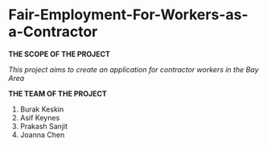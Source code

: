 # Fair-Employment-For-Workers-as-a-Contractor

**THE SCOPE OF THE PROJECT**
 
 _This project aims to create an application for contractor workers in the Bay Area_

**THE TEAM OF THE PROJECT**

  1. Burak Keskin
  2. Asif Keynes
  3. Prakash Sanjit
  4. Joanna Chen
  
